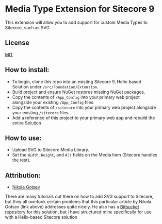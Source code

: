 # Media Type Extension for Sitecore 9

This extension will allow you to add support for custom Media Types to Sitecore, such as SVG.

## License
[MIT](/LICENSE.md)

## How to install:
- To begin, clone this repo into an existing Sitecore 9, Helix-based Solution under `/src/Foundation/Extension`.
- Build project and ensure NuGet restores missing NuGet packages.
- Copy the contents of `/App_Config` into your primary web project alongside your existing `/App_Config` files.
- Copy the contents of `/sitecore` into your primary web project alongside your existing `/sitecore` files.
- Add a reference of this project to your primary web app and rebuild the entire Solution.

## How to use:
- Upload SVG to Sitecore Media Library.
- Set the `Width`, `Height`, and `Alt` fields on the Media Item (Sitecore handles the rest).

## Attribution:
- [Nikola Gotsev](https://sitecorecorner.com/2015/11/23/sitecore-svg-support/)

There are many tutorials out there on how to add SVG support to Sitecore, but they all overlook certain problems that this particular article by Nikola Gotsev (link above) addresses quite nicely. He also has a [Bitbucket repository](https://bitbucket.org/nsgocev/sitecore-svg/src/master/) for this solution, but I have structured mine specifically for use with a Helix-based Sitecore solution.
